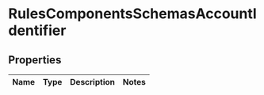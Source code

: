 # RulesComponentsSchemasAccountIdentifier

## Properties
Name | Type | Description | Notes
------------ | ------------- | ------------- | -------------
